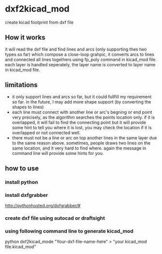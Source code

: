 # dxf2kicad_mod
create kicad footprint from dxf file
## How it works
it will read the dxf file and find lines and arcs (only supporting thes two types so far) which compose a close-loop grahpic, it converts arcs to lines and connected all lines togethers using fp_poly command in kicad_mod file. each layer is handled seperately, the layer name is converted to layer name in kicad_mod file.
## limitations
* it only support lines and arcs so far, but it could fullfill my requirement so far. in the future, I may add more shape support (by converting the shapes to lines)
* each line must connect with another line or arc's begning or end point very precisely, as the algorithm searches the points location only. if it is overlapped, it will fail to find the connecting point but it will provide some hint to tell you where it is lost, you may check the location if it is overlapped or not connected well.
* there must not be a line or arc on top another lines in the same layer due to the same reason above. sometimes, people draws two lines on the same location, and it very hard to find where. again the message in command line will provide some hints for you.
## how to use
### install python
### install dxfgrabber
http://pythonhosted.org/dxfgrabber/#
### create dxf file using autocad or draftsight
### using following command line to generate kicad_mod
python dxf2kicad_mode "Your-dxf-file-name-here" > "your kicad_mod file.kicad_mod"
